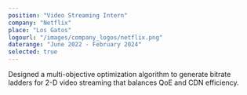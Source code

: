 ```yaml
---
position: "Video Streaming Intern"
company: "Netflix"
place: "Los Gatos"
logourl: "/images/company_logos/netflix.png"
daterange: "June 2022 - February 2024"
selected: true
---
```


Designed a multi-objective optimization algorithm to generate bitrate ladders for 2-D video streaming that balances QoE and CDN efficiency.
